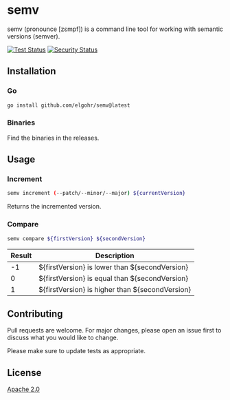 # semv

semv (pronounce [zɛmpf]) is a command line tool for working with semantic versions (semver).

[![Test Status](https://github.com/elgohr/semv/workflows/Test/badge.svg)](https://github.com/elgohr/semv/actions)
[![Security Status](https://github.com/elgohr/semv/workflows/Gosec/badge.svg)](https://github.com/elgohr/semv/actions)

## Installation

### Go
```bash
go install github.com/elgohr/semv@latest
```

### Binaries
Find the binaries in the releases.

## Usage

### Increment
```bash
semv increment (--patch/--minor/--major) ${currentVersion}
```
Returns the incremented version.

### Compare
```bash
semv compare ${firstVersion} ${secondVersion}
```

| Result | Description                                     |
| ------ | ----------------------------------------------- |
| -1     | ${firstVersion} is lower than ${secondVersion}  |
| 0      | ${firstVersion} is equal than ${secondVersion}  |
| 1      | ${firstVersion} is higher than ${secondVersion} |

## Contributing
Pull requests are welcome. For major changes, please open an issue first to discuss what you would like to change.

Please make sure to update tests as appropriate.

## License
[Apache 2.0](https://choosealicense.com/licenses/apache-2.0/)